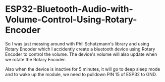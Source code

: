 # ESP32-Bluetooth-Audio-with-Volume-Control-Using-Rotary-Encoder
So I was just messing around with Phil Schatzmann's library and using Rotary Encoder which I accidently create a bluetooth device using Rotary Encoder to control the volume. The device's volume will also update when we rotate the Rotary Encoder.

Also when the device is inactive for 5 minutes, it will go to deep sleep mode and to wake up the module, we need to pulldown PIN 15 of ESP32 to GND.
